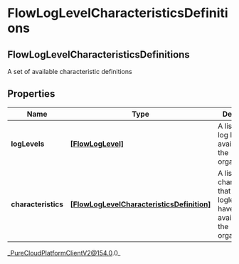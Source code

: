 # FlowLogLevelCharacteristicsDefinitions

## FlowLogLevelCharacteristicsDefinitions
A set of available characteristic definitions

## Properties

|Name | Type | Description | Notes|
|------------ | ------------- | ------------- | -------------|
| **logLevels** | [**[FlowLogLevel]**](FlowLogLevel) | A list of flow log levels available to the organization. | [optional] |
| **characteristics** | [**[FlowLogLevelCharacteristicsDefinition]**](FlowLogLevelCharacteristicsDefinition) | A list of characteristics that the loglevels will have that are available to the organization.. | [optional] |



_PureCloudPlatformClientV2@154.0.0_
